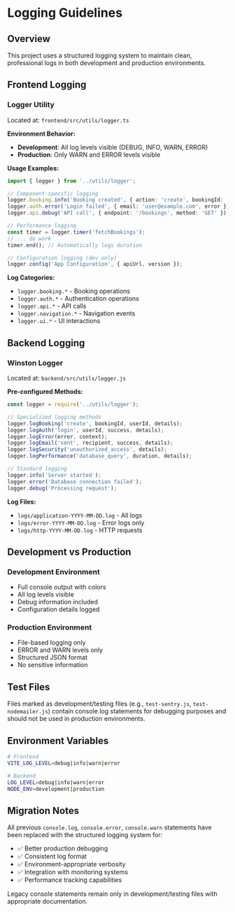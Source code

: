 # Logging Guidelines

## Overview
This project uses a structured logging system to maintain clean, professional logs in both development and production environments.

## Frontend Logging

### Logger Utility
Located at: `frontend/src/utils/logger.ts`

**Environment Behavior:**
- **Development**: All log levels visible (DEBUG, INFO, WARN, ERROR)
- **Production**: Only WARN and ERROR levels visible

**Usage Examples:**
```typescript
import { logger } from '../utils/logger';

// Component-specific logging
logger.booking.info('Booking created', { action: 'create', bookingId: '123' });
logger.auth.error('Login failed', { email: 'user@example.com', error });
logger.api.debug('API call', { endpoint: '/bookings', method: 'GET' });

// Performance logging
const timer = logger.timer('fetchBookings');
// ... do work
timer.end(); // Automatically logs duration

// Configuration logging (dev only)
logger.config('App Configuration', { apiUrl, version });
```

**Log Categories:**
- `logger.booking.*` - Booking operations
- `logger.auth.*` - Authentication operations  
- `logger.api.*` - API calls
- `logger.navigation.*` - Navigation events
- `logger.ui.*` - UI interactions

## Backend Logging

### Winston Logger
Located at: `backend/src/utils/logger.js`

**Pre-configured Methods:**
```javascript
const logger = require('../utils/logger');

// Specialized logging methods
logger.logBooking('create', bookingId, userId, details);
logger.logAuth('login', userId, success, details);
logger.logError(error, context);
logger.logEmail('sent', recipient, success, details);
logger.logSecurity('unauthorized_access', details);
logger.logPerformance('database_query', duration, details);

// Standard logging
logger.info('Server started');
logger.error('Database connection failed');
logger.debug('Processing request');
```

**Log Files:**
- `logs/application-YYYY-MM-DD.log` - All logs
- `logs/error-YYYY-MM-DD.log` - Error logs only
- `logs/http-YYYY-MM-DD.log` - HTTP requests

## Development vs Production

### Development Environment
- Full console output with colors
- All log levels visible
- Debug information included
- Configuration details logged

### Production Environment
- File-based logging only
- ERROR and WARN levels only
- Structured JSON format
- No sensitive information

## Test Files

Files marked as development/testing files (e.g., `test-sentry.js`, `test-nodemailer.js`) contain console.log statements for debugging purposes and should not be used in production environments.

## Environment Variables

```bash
# Frontend
VITE_LOG_LEVEL=debug|info|warn|error

# Backend  
LOG_LEVEL=debug|info|warn|error
NODE_ENV=development|production
```

## Migration Notes

All previous `console.log`, `console.error`, `console.warn` statements have been replaced with the structured logging system for:

- ✅ Better production debugging
- ✅ Consistent log format
- ✅ Environment-appropriate verbosity
- ✅ Integration with monitoring systems
- ✅ Performance tracking capabilities

Legacy console statements remain only in development/testing files with appropriate documentation.